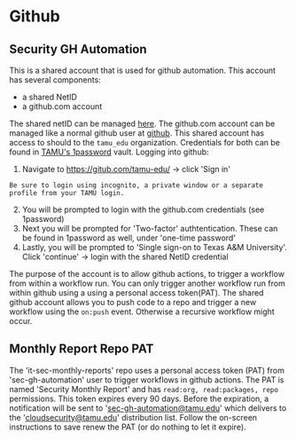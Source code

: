 # Github

## Security GH Automation

This is a shared account that is used for github automation.  This account has several components:

- a shared NetID
- a github.com account

The shared netID can be managed [here](https://gateway.tamu.edu/settings/proxy/).  The github.com account can be managed like a normal github user at [github](https://github.com).  This shared account has access to should to the `tamu_edu` organization.  Credentials for both can be found in [TAMU's 1password](https://tamu.1password.com/) vault.  Logging into github:

1) Navigate to <https://gitub.com/tamu-edu/> -> click 'Sign in'

  ```admonish note
  Be sure to login using incognito, a private window or a separate profile from your TAMU login.
  ```

2) You will be prompted to login with the github.com credentials (see 1password)
3) Next you will be prompted for 'Two-factor' authtentication.  These can be found in 1password as well, under 'one-time password'
4) Lastly, you will be prompted to 'Single sign-on to Texas A&M University'.  Click 'continue' -> login with the shared NetID credential

The purpose of the account is to allow github actions, to trigger a workflow from within a workflow run.  You can only trigger another workflow run from within github using a using a personal access token(PAT).  The shared github account allows you to push code to a repo and trigger a new workflow using the `on:push` event.  Otherwise a recursive workflow might occur.

## Monthly Report Repo PAT

The 'it-sec-monthly-reports' repo uses a personal access token (PAT) from 'sec-gh-automation' user to trigger workflows in github actions.  The PAT is named 'Security Monthly Report' and has `read:org, read:packages, repo` permissions.  This token expires every 90 days. Before the expiration, a notification will be sent to 'sec-gh-automation@tamu.edu' which delivers to the 'cloudsecurity@tamu.edu' distribution list.  Follow the on-screen instructions to save renew the PAT (or do nothing to let it expire).